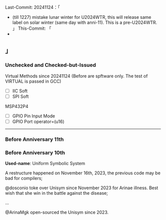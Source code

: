Last-Commit: 20241124：「 
+ (till 1227) mistake lunar winter for U2024WTR, this will release same label on solar winter (same day with anni-11). This is a pre-U2024WTR.
」
This-Commit: 「
+ 
」
---

### Unchecked and Checked-but-Issued

Virtual Methods since 20241124
(Before are spftware only. The test of VIRTUAL is passed in GCC)
- [ ] IIC Soft
- [ ] SPI Soft

MSP432P4
- [ ] GPIO Pin  Input Mode
- [ ] GPIO Port operator=(u16)

---

### Before Anniversary 11th


### Before Anniversary 10th

**Used-name**: Uniform Symbolic System

A restructure happened on November 16th, 2023, the previous code may be bad for compilers;

@dosconio toke over Unisym since November 2023 for Arinae illness. Best wish that she win in the battle against the disease;

...

@ArinaMgk open-sourced the Unisym since 2023.